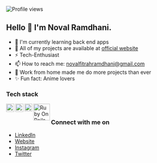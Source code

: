 ![Profile views](https://gpvc.arturio.dev/novalramdhani)

## Hello 👋 I'm Noval Ramdhani.

- 🌱 I'm currently learning back end apps
- 🚀 All of my projects are available at [official website](https://novalnotes.vercel.app/projects)
- ⚡️ Tech-Enthusiast
- 📫 How to reach me: novalfitrahramdhani@gmail.com
- 💼 Work from home made me do more projects than ever
- ✨ Fun fact: Anime lovers

### Tech stack

<a href="https://nextjs.org/"><img align="left" alt="Next.js" title="Next.js" width="22px" src="https://cdn.worldvectorlogo.com/logos/next-js.svg" /></a>
<a href="https://reactjs.org/"><img align="left" alt="React.js" title="React.js" width="22px" src="https://cdn.worldvectorlogo.com/logos/react-2.svg" /></a>
<a href="https://laravel.com/"><img align="left" alt="Laravel" title="Laravel" width="21px" src="https://cdn.worldvectorlogo.com/logos/laravel-2.svg" /></a>
<a href="https://rubyonrails.org/"><img align="left" alt="Ruby On Rails" title="Ruby On Rails" width="45px" src="https://cdn.worldvectorlogo.com/logos/rails-1.svg" /></a>

<br>

### Connect with me on

- <a href="https://linkedin.com/in/novalramdhani/">LinkedIn</a>
- <a href="https://novalnotes.vercel.app">Website</a>
- <a href="https://instagram.com/novallrmdhni">Instagram</a>
- <a href="https://twitter.com/novallramdhani">Twitter</a>
